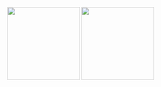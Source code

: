 <!--![](https://github-readme-stats.vercel.app/api?username=kouta-fd&count_private=true&show_icons=true&theme=blue-green)
![](https://github-readme-stats.vercel.app/api/top-langs/?username=kouta-fd&layout=compact&theme=blue-green)-->
<a href="https://github.com/tocoteron">
  <img align="left" height="170px" src="https://github-readme-stats.vercel.app/api?username=kouta-fd&count_private=true&show_icons=true&theme=blue-green" />
</a>
<a href="https://github.com/tocoteron">
  <img align="left" height="170px" src="https://github-readme-stats.vercel.app/api/top-langs/?username=kouta-fd&layout=compact&theme=blue-green" />
</a>
<!---
Kouta-fd/Kouta-fd is a ✨ special ✨ repository because its `README.md` (this file) appears on your GitHub profile.
You can click the Preview link to take a look at your changes.
--->
